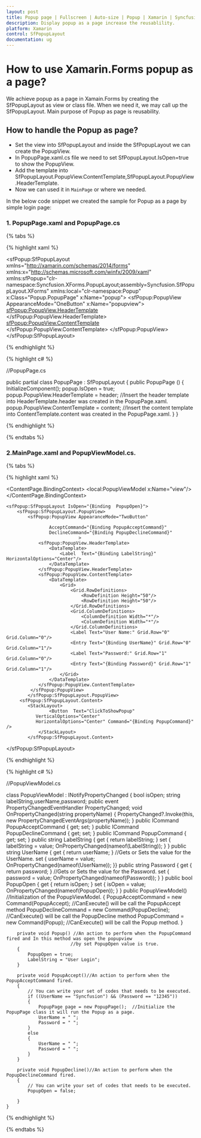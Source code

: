 ```yaml
---
layout: post
title: Popup page | Fullscreen | Auto-size | Popup | Xamarin | Syncfusion
description: Display popup as a page increase the reusablility.
platform: Xamarin
control: SfPopupLayout
documentation: ug
---
```




# How to use Xamarin.Forms popup as a page?

We achieve popup as a page in Xamain.Forms by creating the SfPopupLayout as view or class file. When we need it, we may call up the SfPopupLayout. Main purpose of Popup as page is reusability. 

## How to handle the Popup as page?

* Set the view into SfPopupLayout and inside the SfPopupLayout we can create the PopupView.
* In PopupPage.xaml.cs file we need to set SfPopupLayout.IsOpen=true to show the PopupView.
* Add the template into SfPopupLayout.PopupView.ContentTemplate,SfPopupLayout.PopupView.HeaderTemplate.
* Now we can used it in `MainPage` or where we needed.

In the below code snippet we created the sample for Popup as a page by simple login page:

### 1. PopupPage.xaml and PopupPage.cs

{% tabs %}

{% highlight xaml %}

 <?xml version="1.0" encoding="utf-8" ?>
<sfPopup:SfPopupLayout xmlns="http://xamarin.com/schemas/2014/forms"
             xmlns:x="http://schemas.microsoft.com/winfx/2009/xaml"
               xmlns:sfPopup="clr-namespace:Syncfusion.XForms.PopupLayout;assembly=Syncfusion.SfPopupLayout.XForms"
             xmlns:local="clr-namespace:Popup"
             x:Class="Popup.PopupPage"
               x:Name="popup">
    <sfPopup:PopupView AppearanceMode="OneButton" x:Name="popupview">
        <sfPopup:PopupView.HeaderTemplate>
            <DataTemplate x:Name="header">
                <StackLayout>
                    <Label Text="Congratulation"/>
                </StackLayout>
            </DataTemplate>
        </sfPopup:PopupView.HeaderTemplate>
        <sfPopup:PopupView.ContentTemplate>
            <DataTemplate x:Name="content">
                <StackLayout>
                    <Label Text="Login Successfully..." VerticalOptions="Center"/>
                </StackLayout>
            </DataTemplate>
        </sfPopup:PopupView.ContentTemplate>
    </sfPopup:PopupView>
</sfPopup:SfPopupLayout>



{% endhighlight %}

{% highlight c# %}

//PopupPage.cs

public partial class PopupPage : SfPopupLayout
    {
        public PopupPage ()
		{
            InitializeComponent();
            popup.IsOpen = true;
            popup.PopupView.HeaderTemplate = header;   //Insert the header template into HeaderTemplate.header was created in the PopupPage.xaml.
            popup.PopupView.ContentTemplate = content; //Insert the content template into ContentTemplate.content was created in the PopupPage.xaml.
        }
    }

{% endhighlight %}

{% endtabs %}

### 2.MainPage.xaml and PopupViewModel.cs.

{% tabs %}

{% highlight xaml %}



<?xml version="1.0" encoding="utf-8" ?>
<ContentPage xmlns="http://xamarin.com/schemas/2014/forms"
             xmlns:x="http://schemas.microsoft.com/winfx/2009/xaml"
             xmlns:local="clr-namespace:Popup"
             xmlns:sfPopup="clr-namespace:Syncfusion.XForms.PopupLayout;assembly=Syncfusion.SfPopupLayout.XForms"
             x:Class="Popup.MainPage">
    <ContentPage.BindingContext>
        <local:PopupViewModel x:Name="view"/>
    </ContentPage.BindingContext>

    <sfPopup:SfPopupLayout IsOpen="{Binding  PopupOpen}">
        <sfPopup:SfPopupLayout.PopupView>
            <sfPopup:PopupView AppearanceMode="TwoButton"
                              
                    AcceptCommand="{Binding PopupAcceptCommand}"
                    DeclineCommand="{Binding PopupDeclineCommand}"
                               >
                <sfPopup:PopupView.HeaderTemplate>
                    <DataTemplate>
                        <Label  Text="{Binding LabelString}" HorizontalOptions="Center"/>
                    </DataTemplate>
                </sfPopup:PopupView.HeaderTemplate>
                <sfPopup:PopupView.ContentTemplate>
                    <DataTemplate>
                        <Grid>
                            <Grid.RowDefinitions>
                                <RowDefinition Height="50"/>
                                <RowDefinition Height="50"/>
                            </Grid.RowDefinitions>
                            <Grid.ColumnDefinitions>
                                <ColumnDefinition Width="*"/>
                                <ColumnDefinition Width="*"/>
                            </Grid.ColumnDefinitions>
                            <Label Text="User Name:" Grid.Row="0" Grid.Column="0"/>
                            <Entry Text="{Binding UserName}" Grid.Row="0" Grid.Column="1"/>
                            <Label Text="Password:" Grid.Row="1" Grid.Column="0"/>
                            <Entry Text="{Binding Password}" Grid.Row="1" Grid.Column="1"/>
                        </Grid>
                    </DataTemplate>
                </sfPopup:PopupView.ContentTemplate>
             </sfPopup:PopupView>
            </sfPopup:SfPopupLayout.PopupView>
         <sfPopup:SfPopupLayout.Content>
            <StackLayout>
                    <Button  Text="ClickToShowPopup" 
               VerticalOptions="Center"  
               HorizontalOptions="Center" Command="{Binding PopupCommand}" />
                </StackLayout>
            </sfPopup:SfPopupLayout.Content>
 </sfPopup:SfPopupLayout>
</ContentPage>

{% endhighlight %}

{% highlight c# %}

//PopupViewModel.cs

class PopupViewModel : INotifyPropertyChanged
{
        bool isOpen;
        string labelString,userName,password;
        public event PropertyChangedEventHandler PropertyChanged;
        void OnPropertyChanged(string propertyName)
        {
            PropertyChanged?.Invoke(this, new PropertyChangedEventArgs(propertyName));
        }
        public ICommand PopupAcceptCommand { get; set; }
        public ICommand PopupDeclineCommand { get; set; }
        public ICommand PopupCommand { get; set; }
         public string LabelString { get { return labelString; }
            set
            {
                labelString = value;
                OnPropertyChanged(nameof(LabelString));
            } }
        public string UserName { get { return userName; } //Gets or Sets the value for the UserName.
            set {
                userName = value;
                OnPropertyChanged(nameof(UserName));
            }}
        public string Password { get { return password; } //Gets or Sets the value for the Password.
            set
            {
                password = value;
                OnPropertyChanged(nameof(Password));
            }
        }
        public bool PopupOpen {
            get { return isOpen; }
            set
            {
                isOpen = value;
                OnPropertyChanged(nameof(PopupOpen));
            } }
        public PopupViewModel() //Initialization of the PopupViewModel.
        {
            PopupAcceptCommand = new Command(PopupAccept); //CanExecute() will be call the PopupAccept method
            PopupDeclineCommand = new Command(PopupDecline); //CanExecute() will be call the PopupDecline method
            PopupCommand = new Command(Popup);  //CanExecute() will be call the Popup method.
        }

        private void Popup() //An action to perform when the PopupCommand fired and In this method was open the popupview
                            //by set PopupOpen value is true.
        {
            PopupOpen = true;
            LabelString = "User Login";
        }

        private void PopupAccept()//An action to perform when the PopupAcceptCommand fired.
        {
            // You can write your set of codes that needs to be executed.
            if ((UserName == "Syncfusion") && (Password == "12345"))
            {
                PopupPage page = new PopupPage();  //Initialize the PopupPage class it will run the Popup as a page.
                UserName = " ";
                Password = " ";
            }
            else
            {
                UserName = " ";
                Password = " ";
            }
        }

        private void PopupDecline()//An action to perform when the PopupDeclineCommand fired.
        {
            // You can write your set of codes that needs to be executed.
            PopupOpen = false;

        }
    }

{% endhighlight %}

{% endtabs %}